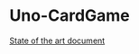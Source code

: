 # Uno-CardGame

<a href="https://docs.google.com/document/d/1ey-92D1AdM509w72V9ZKljneEP2DPqFzsZUk3l0V1jc/edit?usp=sharing"> State of the art document</a>

